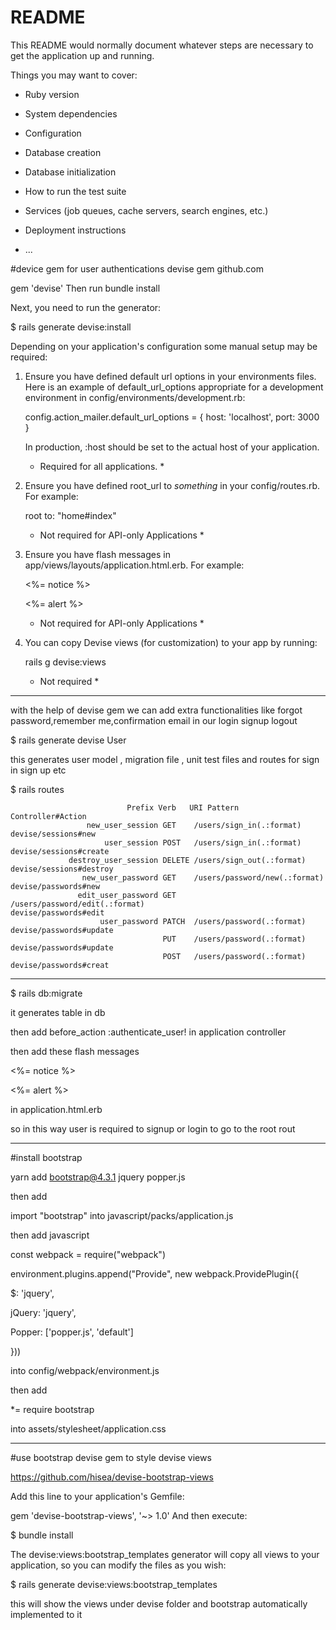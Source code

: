 # README

This README would normally document whatever steps are necessary to get the
application up and running.

Things you may want to cover:

* Ruby version

* System dependencies

* Configuration

* Database creation

* Database initialization

* How to run the test suite

* Services (job queues, cache servers, search engines, etc.)

* Deployment instructions

* ...

#device gem for user authentications 
devise gem github.com

gem 'devise' 
Then run bundle install

Next, you need to run the generator:

$ rails generate devise:install



Depending on your application's configuration some manual setup may be required:

  1. Ensure you have defined default url options in your environments files. Here
     is an example of default_url_options appropriate for a development environment
     in config/environments/development.rb:

       config.action_mailer.default_url_options = { host: 'localhost', port: 3000 }

     In production, :host should be set to the actual host of your application.

     * Required for all applications. *

  2. Ensure you have defined root_url to *something* in your config/routes.rb.
     For example:

       root to: "home#index"

     * Not required for API-only Applications *

  3. Ensure you have flash messages in app/views/layouts/application.html.erb.
     For example:

       <p class="notice"><%= notice %></p>
       <p class="alert"><%= alert %></p>

     * Not required for API-only Applications *

  4. You can copy Devise views (for customization) to your app by running:

       rails g devise:views

     * Not required *
------------------------------------------------------------------

with the help of devise gem we can add extra functionalities like forgot password,remember me,confirmation email in our 
login signup logout 

$ rails generate devise User

this generates user model , migration file , unit test files and routes for sign in sign up etc

$ rails routes 

                              Prefix Verb   URI Pattern                                                                              Controller#Action
                     new_user_session GET    /users/sign_in(.:format)                                                                 devise/sessions#new
                         user_session POST   /users/sign_in(.:format)                                                                 devise/sessions#create
                 destroy_user_session DELETE /users/sign_out(.:format)                                                                devise/sessions#destroy
                    new_user_password GET    /users/password/new(.:format)                                                            devise/passwords#new
                   edit_user_password GET    /users/password/edit(.:format)                                                           devise/passwords#edit
                        user_password PATCH  /users/password(.:format)                                                                devise/passwords#update
                                      PUT    /users/password(.:format)                                                                devise/passwords#update
                                      POST   /users/password(.:format)                                                                devise/passwords#creat

---------------------------------------------------------------------------------------
$ rails db:migrate

it generates table in db

then add  before_action :authenticate_user! in application controller

then add these flash messages
 <p class="notice"><%= notice %></p>
       <p class="alert"><%= alert %></p>
in application.html.erb

so in this way user is required to signup or login to go to the root rout

--------------------------------------------------------


#install bootstrap

yarn add bootstrap@4.3.1 jquery popper.js

then add

import "bootstrap"
into javascript/packs/application.js

then add javascript

const webpack = require("webpack")

environment.plugins.append("Provide", new webpack.ProvidePlugin({

$: 'jquery',

jQuery: 'jquery',

Popper: ['popper.js', 'default']

}))

into  config/webpack/environment.js 


then add

*= require bootstrap

into assets/stylesheet/application.css

-------------------------------------------------------------------------

#use bootstrap devise gem to style devise views

https://github.com/hisea/devise-bootstrap-views

Add this line to your application's Gemfile:

gem 'devise-bootstrap-views', '~> 1.0'
And then execute:

$ bundle install

The devise:views:bootstrap_templates generator will copy all views to your application, so you can modify the files as you wish:

$ rails generate devise:views:bootstrap_templates

this will show the views under devise folder and bootstrap automatically implemented to it